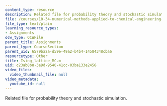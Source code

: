 ```yaml
---
content_type: resource
description: Related file for probability theory and stochastic simulation.
file: /courses/10-34-numerical-methods-applied-to-chemical-engineering-fall-2005/c23ab8b83e9d954041cc03ba133e2456_Ising_lattice_MC.m
file_type: text/plain
learning_resource_types:
- Assignments
ocw_type: OCWFile
parent_title: Assignments
parent_type: CourseSection
parent_uid: 6579ba2a-d59e-49a2-b4b4-14584348cba6
resourcetype: Other
title: Ising_lattice_MC.m
uid: c23ab8b8-3e9d-9540-41cc-03ba133e2456
video_files:
  video_thumbnail_file: null
video_metadata:
  youtube_id: null
---
```

Related file for probability theory and stochastic simulation.

